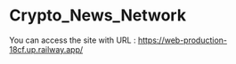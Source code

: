 # Crypto_News_Network

You can access the site with URL :
https://web-production-18cf.up.railway.app/

